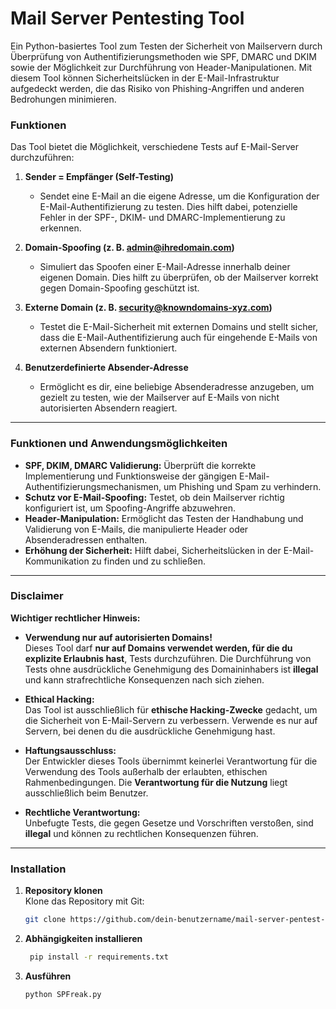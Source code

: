 # Mail Server Pentesting Tool

Ein Python-basiertes Tool zum Testen der Sicherheit von Mailservern durch Überprüfung von Authentifizierungsmethoden wie SPF, DMARC und DKIM sowie der Möglichkeit zur Durchführung von Header-Manipulationen. Mit diesem Tool können Sicherheitslücken in der E-Mail-Infrastruktur aufgedeckt werden, die das Risiko von Phishing-Angriffen und anderen Bedrohungen minimieren.

### Funktionen

Das Tool bietet die Möglichkeit, verschiedene Tests auf E-Mail-Server durchzuführen:

1. **Sender = Empfänger (Self-Testing)**  
   - Sendet eine E-Mail an die eigene Adresse, um die Konfiguration der E-Mail-Authentifizierung zu testen. Dies hilft dabei, potenzielle Fehler in der SPF-, DKIM- und DMARC-Implementierung zu erkennen.

2. **Domain-Spoofing (z. B. admin@ihredomain.com)**  
   - Simuliert das Spoofen einer E-Mail-Adresse innerhalb deiner eigenen Domain. Dies hilft zu überprüfen, ob der Mailserver korrekt gegen Domain-Spoofing geschützt ist.

3. **Externe Domain (z. B. security@knowndomains-xyz.com)**  
   - Testet die E-Mail-Sicherheit mit externen Domains und stellt sicher, dass die E-Mail-Authentifizierung auch für eingehende E-Mails von externen Absendern funktioniert.

4. **Benutzerdefinierte Absender-Adresse**  
   - Ermöglicht es dir, eine beliebige Absenderadresse anzugeben, um gezielt zu testen, wie der Mailserver auf E-Mails von nicht autorisierten Absendern reagiert.

---

### Funktionen und Anwendungsmöglichkeiten

- **SPF, DKIM, DMARC Validierung:** Überprüft die korrekte Implementierung und Funktionsweise der gängigen E-Mail-Authentifizierungsmechanismen, um Phishing und Spam zu verhindern.
- **Schutz vor E-Mail-Spoofing:** Testet, ob dein Mailserver richtig konfiguriert ist, um Spoofing-Angriffe abzuwehren.
- **Header-Manipulation:** Ermöglicht das Testen der Handhabung und Validierung von E-Mails, die manipulierte Header oder Absenderadressen enthalten.
- **Erhöhung der Sicherheit:** Hilft dabei, Sicherheitslücken in der E-Mail-Kommunikation zu finden und zu schließen.

---

### **Disclaimer**

**Wichtiger rechtlicher Hinweis:**

- **Verwendung nur auf autorisierten Domains!**  
  Dieses Tool darf **nur auf Domains verwendet werden, für die du explizite Erlaubnis hast**, Tests durchzuführen. Die Durchführung von Tests ohne ausdrückliche Genehmigung des Domaininhabers ist **illegal** und kann strafrechtliche Konsequenzen nach sich ziehen.
  
- **Ethical Hacking:**  
  Das Tool ist ausschließlich für **ethische Hacking-Zwecke** gedacht, um die Sicherheit von E-Mail-Servern zu verbessern. Verwende es nur auf Servern, bei denen du die ausdrückliche Genehmigung hast.

- **Haftungsausschluss:**  
  Der Entwickler dieses Tools übernimmt keinerlei Verantwortung für die Verwendung des Tools außerhalb der erlaubten, ethischen Rahmenbedingungen. Die **Verantwortung für die Nutzung** liegt ausschließlich beim Benutzer.

- **Rechtliche Verantwortung:**  
  Unbefugte Tests, die gegen Gesetze und Vorschriften verstoßen, sind **illegal** und können zu rechtlichen Konsequenzen führen.

---

### Installation

1. **Repository klonen**  
   Klone das Repository mit Git:
   ```bash
   git clone https://github.com/dein-benutzername/mail-server-pentest-tool.git


2. **Abhängigkeiten installieren**  
   ```bash
    pip install -r requirements.txt

3. **Ausführen**
   ```bash
   python SPFreak.py
